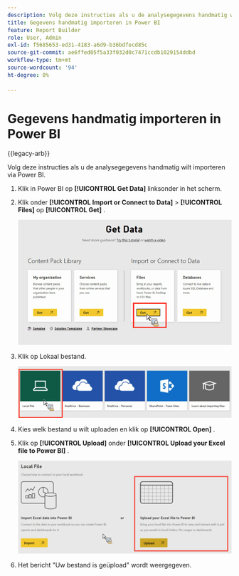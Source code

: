 ```yaml
---
description: Volg deze instructies als u de analysegegevens handmatig wilt importeren via Power BI.
title: Gegevens handmatig importeren in Power BI
feature: Report Builder
role: User, Admin
exl-id: f5685653-ed31-4183-a6d9-b36bdfecd85c
source-git-commit: ae6ffed05f5a33f032d0c7471ccdb1029154ddbd
workflow-type: tm+mt
source-wordcount: '94'
ht-degree: 0%

---
```


# Gegevens handmatig importeren in Power BI

{{legacy-arb}}

Volg deze instructies als u de analysegegevens handmatig wilt importeren via Power BI.

1. Klik in Power BI op **[!UICONTROL Get Data]** linksonder in het scherm.
1. Klik onder **[!UICONTROL Import or Connect to Data]** > **[!UICONTROL Files]** op **[!UICONTROL Get]** .

   ![ klik het Get pictogram onder de Invoer of verbind met Gegevens.](assets/get-data.png)

1. Klik op Lokaal bestand.

   ![ klik het Lokale pictogram van het Dossier.](assets/local-file.png)

1. Kies welk bestand u wilt uploaden en klik op **[!UICONTROL Open]** .
1. Klik op **[!UICONTROL Upload]** onder **[!UICONTROL Upload your Excel file to Power BI]** .

   ![ klik uploaden om uw dossier van Excel te uploaden.](assets/upload-excel-file.png)

1. Het bericht &quot;Uw bestand is geüpload&quot; wordt weergegeven.
